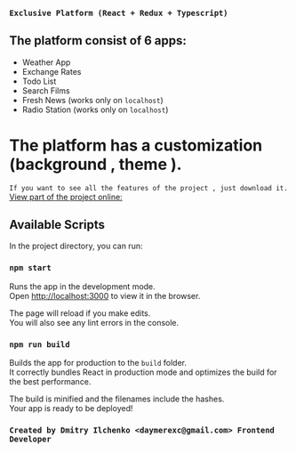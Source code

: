 ### `Exclusive Platform (React + Redux + Typescript)`

## The platform consist of 6 apps:

* Weather App
* Exchange Rates
* Todo List
* Search Films
* Fresh News (works only on `localhost`)
* Radio Station (works only on `localhost`)

# The platform has a customization (background , theme ).

`If you want to see all the features of the project , just download it.`
[View part of the project online:](https://exclusive-platform-react-ts.vercel.app/#/home)
## Available Scripts

In the project directory, you can run:

### `npm start`

Runs the app in the development mode.\
Open [http://localhost:3000](http://localhost:3000) to view it in the browser.

The page will reload if you make edits.\
You will also see any lint errors in the console.


### `npm run build`

Builds the app for production to the `build` folder.\
It correctly bundles React in production mode and optimizes the build for the best performance.

The build is minified and the filenames include the hashes.\
Your app is ready to be deployed!

### `Created by Dmitry Ilchenko <daymerexc@gmail.com> Frontend Developer`
